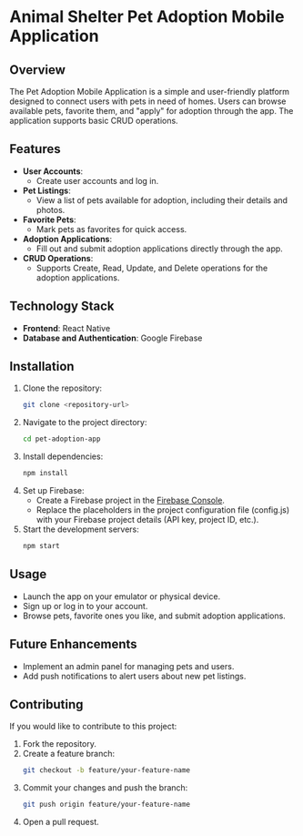 # Animal Shelter Pet Adoption Mobile Application

## Overview
The Pet Adoption Mobile Application is a simple and user-friendly platform designed to connect users with pets in need of homes. Users can browse available pets, favorite them, and "apply" for adoption through the app. The application supports basic CRUD operations.
## Features
- **User Accounts**: 
  - Create user accounts and log in.
- **Pet Listings**:
  - View a list of pets available for adoption, including their details and photos.
- **Favorite Pets**:
  - Mark pets as favorites for quick access.
- **Adoption Applications**:
  - Fill out and submit adoption applications directly through the app.
- **CRUD Operations**:
  - Supports Create, Read, Update, and Delete operations for the adoption applications. 

## Technology Stack
- **Frontend**: React Native
- **Database and Authentication**: Google Firebase

## Installation

1. Clone the repository:
   ```bash
   git clone <repository-url>
   ```
2. Navigate to the project directory:
   ```bash
   cd pet-adoption-app
   ```
3. Install dependencies:
   ```bash
   npm install
   ```
4. Set up Firebase:
   - Create a Firebase project in the [Firebase Console](https://console.firebase.google.com/).
   - Replace the placeholders in the project configuration file (config.js) with your Firebase project details (API key, project ID, etc.).
5. Start the development servers:
   ```bash
   npm start
   ```

## Usage
- Launch the app on your emulator or physical device.
- Sign up or log in to your account.
- Browse pets, favorite ones you like, and submit adoption applications.

## Future Enhancements
- Implement an admin panel for managing pets and users.
- Add push notifications to alert users about new pet listings.

## Contributing
If you would like to contribute to this project:
1. Fork the repository.
2. Create a feature branch:
   ```bash
   git checkout -b feature/your-feature-name
   ```
3. Commit your changes and push the branch:
   ```bash
   git push origin feature/your-feature-name
   ```
4. Open a pull request.
